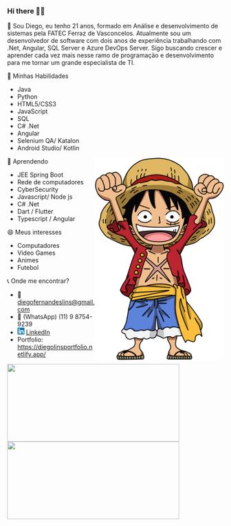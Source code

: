 ### Hi there 👋👯

💬 Sou Diego, eu tenho 21 anos, formado em Análise e desenvolvimento de sistemas pela FATEC Ferraz de Vasconcelos. Atualmente sou um desenvolvedor de software com dois anos de experiência trabalhando com .Net, Angular, SQL Server e Azure DevOps Server. Sigo buscando crescer e aprender cada vez mais nesse ramo de programação e desenvolvimento para me tornar um grande especialista de TI.

🔭 Minhas Habilidades
 - Java
 - Python
 - HTML5/CSS3
 - JavaScript
 - SQL
 - C# .Net
 - Angular
 - Selenium QA/ Katalon
 - Android Studio/ Kotlin
 
 <img src="https://github.com/DiegoLins10/DiegoLins10/blob/main/luffy.png" min-width="300px" max-width="300px" width="300px" align="right" alt="Computador">

🌱 Aprendendo
 - JEE Spring Boot
 - Rede de computadores
 - CyberSecurity 
 - Javascript/ Node js
 - C# .Net
 - Dart / Flutter
 - Typescript / Angular

😄 Meus interesses
 - Computadores
 - Video Games
 - Animes
 - Futebol
 
:telephone_receiver: Onde me encontrar?
- :email: diegofernandeslins@gmail.com 
- :iphone: (WhatsApp) (11) 9 8754-9239
- <a href="https://www.linkedin.com/in/diego-fernandes-lins-b24698195"><img src="https://github.com/DiegoLins10/DiegoLins10/blob/main/linkedin.png" width="16"></img></a> [LinkedIn](https://www.linkedin.com/in/diego-fernandes-lins-b24698195)
- Portfolio: https://diegolinsportfolio.netlify.app/

<img width="400px" height="180em" align="left" src="https://github-readme-stats.vercel.app/api/top-langs/?username=DiegoLins10&hide=SCSS,Pascal&layout=compact&theme=dark&langs_count=8" />  
<img width="400px" height="180em" src="https://github-readme-stats.vercel.app/api?username=diegolins10&show_icons=true&theme=dark&include_all_commits=true&count_private=true"/>


